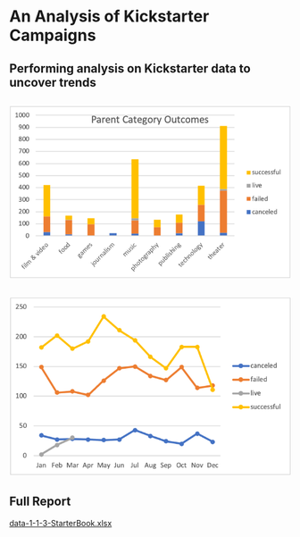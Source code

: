 # An Analysis of Kickstarter Campaigns
Performing analysis on Kickstarter data to uncover trends
---
![Picture1.png](https://github.com/crkaide/kickstarter-analysis/blob/main/Picture1.png?raw=true)
---
![Picture2.png](https://github.com/crkaide/kickstarter-analysis/blob/main/Picture2.png?raw=true)
---
## Full Report
[data-1-1-3-StarterBook.xlsx](https://github.com/crkaide/kickstarter-analysis/blob/main/data-1-1-3-StarterBook.xlsx?raw=true)
